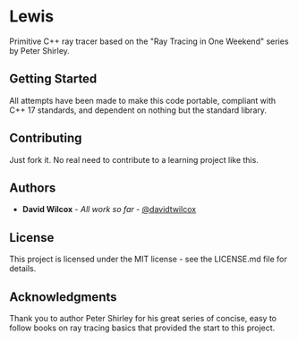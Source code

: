 # Lewis

Primitive C++ ray tracer based on the "Ray Tracing in One Weekend" series by Peter Shirley.

## Getting Started

All attempts have been made to make this code portable, compliant with C++ 17 standards, and dependent on nothing but the standard library.

## Contributing

Just fork it. No real need to contribute to a learning project like this.

## Authors

* __David Wilcox__ - *All work so far* - [@davidtwilcox](https://twitter.com/davidtwilcox)

## License

This project is licensed under the MIT license - see the LICENSE.md file for details.

## Acknowledgments

Thank you to author Peter Shirley for his great series of concise, easy to follow books on ray tracing basics that provided the start to this project.